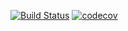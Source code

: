 [![Build Status](https://travis-ci.com/paulguevarrarye/CPS847_A2.svg?branch=main)](https://travis-ci.com/github/paulguevarrarye/CPS847_A2)
[![codecov](https://codecov.io/gh/paulguevarrarye/CPS847_A2/branch/main/graph/badge.svg)](https://codecov.io/gh/paulguevarrarye/CPS847_A2)
